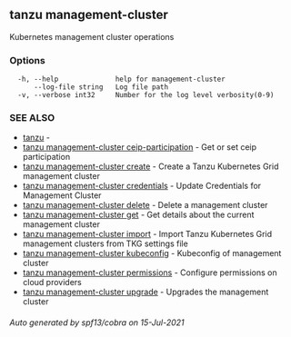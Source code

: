 ## tanzu management-cluster

Kubernetes management cluster operations

### Options

```
  -h, --help              help for management-cluster
      --log-file string   Log file path
  -v, --verbose int32     Number for the log level verbosity(0-9)
```

### SEE ALSO

* [tanzu](tanzu.md)     -
* [tanzu management-cluster ceip-participation](tanzu_management-cluster_ceip-participation.md)     - Get or set ceip participation
* [tanzu management-cluster create](tanzu_management-cluster_create.md)     - Create a Tanzu Kubernetes Grid management cluster
* [tanzu management-cluster credentials](tanzu_management-cluster_credentials.md)     - Update Credentials for Management Cluster
* [tanzu management-cluster delete](tanzu_management-cluster_delete.md)     - Delete a management cluster
* [tanzu management-cluster get](tanzu_management-cluster_get.md)     - Get details about the current management cluster
* [tanzu management-cluster import](tanzu_management-cluster_import.md)     - Import Tanzu Kubernetes Grid management clusters from TKG settings file
* [tanzu management-cluster kubeconfig](tanzu_management-cluster_kubeconfig.md)     - Kubeconfig of management cluster
* [tanzu management-cluster permissions](tanzu_management-cluster_permissions.md)     - Configure permissions on cloud providers
* [tanzu management-cluster upgrade](tanzu_management-cluster_upgrade.md)     - Upgrades the management cluster

###### Auto generated by spf13/cobra on 15-Jul-2021
